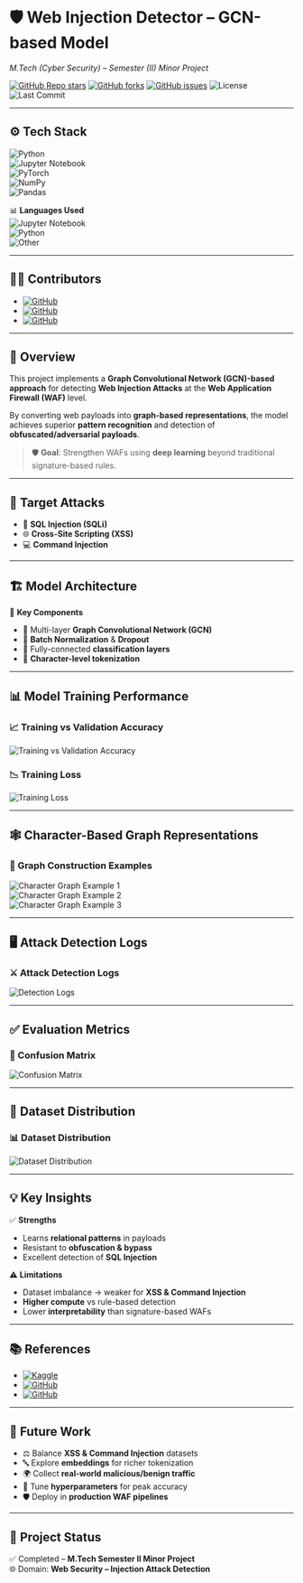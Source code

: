 # 🛡️ Web Injection Detector – GCN-based Model  
*M.Tech (Cyber Security) – Semester (II) Minor Project*  

[![GitHub Repo stars](https://img.shields.io/github/stars/Karthikeyan1202/Web-Injection-Detector?style=flat&logo=github)](https://github.com/Karthikeyan1202/Web-Injection-Detector/stargazers)
[![GitHub forks](https://img.shields.io/github/forks/Karthikeyan1202/Web-Injection-Detector?style=flat&logo=github)](https://github.com/Karthikeyan1202/Web-Injection-Detector/network/members)
[![GitHub issues](https://img.shields.io/github/issues/Karthikeyan1202/Web-Injection-Detector?logo=github)](https://github.com/Karthikeyan1202/Web-Injection-Detector/issues)
![License](https://img.shields.io/badge/License-MIT-green?logo=open-source-initiative)
![Last Commit](https://img.shields.io/github/last-commit/Karthikeyan1202/Web-Injection-Detector?logo=git&color=yellow)

---

## ⚙️ Tech Stack  
![Python](https://img.shields.io/badge/Python-3.10-blue?logo=python)  
![Jupyter Notebook](https://img.shields.io/badge/Jupyter-Notebook-orange?logo=jupyter)  
![PyTorch](https://img.shields.io/badge/PyTorch-Framework-red?logo=pytorch)  
![NumPy](https://img.shields.io/badge/NumPy-Data%20Ops-lightblue?logo=numpy)  
![Pandas](https://img.shields.io/badge/Pandas-Data%20Processing-purple?logo=pandas)  

📊 **Languages Used**  
![Jupyter Notebook](https://img.shields.io/badge/Jupyter-98.5%25-orange?logo=jupyter)  
![Python](https://img.shields.io/badge/Python-1.2%25-blue?logo=python)  
![Other](https://img.shields.io/badge/Other-0.3%25-lightgrey)  

---

## 👨‍💻 Contributors
- [![GitHub](https://img.shields.io/badge/Karthikeyan1202-black?logo=github)](https://github.com/Karthikeyan1202)  
- [![GitHub](https://img.shields.io/badge/BharathRam125-black?logo=github)](https://github.com/BharathRam125)  
- [![GitHub](https://img.shields.io/badge/SaiyanSai-black?logo=github)](https://github.com/SaiyanSai)  

---

## 📖 Overview
This project implements a **Graph Convolutional Network (GCN)-based approach** for detecting **Web Injection Attacks** at the **Web Application Firewall (WAF)** level.  

By converting web payloads into **graph-based representations**, the model achieves superior **pattern recognition** and detection of **obfuscated/adversarial payloads**.  

> 🛡️ **Goal**: Strengthen WAFs using **deep learning** beyond traditional signature-based rules.  

---

## 🎯 Target Attacks
- 🐍 **SQL Injection (SQLi)**  
- 🌐 **Cross-Site Scripting (XSS)**  
- 💻 **Command Injection**  

---

## 🏗️ Model Architecture
📌 **Key Components**  
- 🔹 Multi-layer **Graph Convolutional Network (GCN)**  
- 🔹 **Batch Normalization** & **Dropout**  
- 🔹 Fully-connected **classification layers**  
- 🔹 **Character-level tokenization**  

---

## 📊 Model Training Performance  

### 📈 Training vs Validation Accuracy
![Training vs Validation Accuracy](assets/accuracy-train-vs-val.png)

### 📉 Training Loss
![Training Loss](assets/training-loss.png)

---

## 🕸️ Character-Based Graph Representations  

### 🧩 Graph Construction Examples
![Character Graph Example 1](assets/char-graph-example-1.png)  
![Character Graph Example 2](assets/char-graph-example-2.png)  
![Character Graph Example 3](assets/char-graph-example-3.png)

---

## 🖥️ Attack Detection Logs  

### ⚔️ Attack Detection Logs
![Detection Logs](assets/detection-logs-.jpeg)

---

## ✅ Evaluation Metrics  

### 🔎 Confusion Matrix
![Confusion Matrix](assets/confusion-matrix.png)

---

## 📂 Dataset Distribution  

### 📊 Dataset Distribution
![Dataset Distribution](assets/dataset-distribution.png)

---

## 💡 Key Insights
✅ **Strengths**  
- Learns **relational patterns** in payloads  
- Resistant to **obfuscation & bypass**  
- Excellent detection of **SQL Injection**  

⚠️ **Limitations**  
- Dataset imbalance → weaker for **XSS & Command Injection**  
- **Higher compute** vs rule-based detection  
- Lower **interpretability** than signature-based WAFs  

---

## 📚 References
- [![Kaggle](https://img.shields.io/badge/Kaggle-SQLi%20%26%20XSS%20Dataset-20BEFF?logo=kaggle)](https://www.kaggle.com/datasets/alextrinity/sqli-xss-dataset)  
- [![GitHub](https://img.shields.io/badge/BharathRam125-Repo-black?logo=github)](https://github.com/BharathRam125/InjectionDetector)  
- [![GitHub](https://img.shields.io/badge/SaiyanSai-Repo-black?logo=github)](https://github.com/SaiyanSai/InjectionDetector)  

---

## 🚀 Future Work
- ⚖️ Balance **XSS & Command Injection** datasets  
- 🔤 Explore **embeddings** for richer tokenization  
- 🌍 Collect **real-world malicious/benign traffic**  
- 🔧 Tune **hyperparameters** for peak accuracy  
- 🛡️ Deploy in **production WAF pipelines**  

---

## 📌 Project Status
✅ Completed – **M.Tech Semester II Minor Project**  
🌐 Domain: **Web Security – Injection Attack Detection**  
